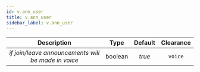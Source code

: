 ```yaml
---
id: v.ann_user
title: v.ann_user
sidebar_label: v.ann_user
---
```


|                     Description                     |  Type   | Default | Clearance |
| :-------------------------------------------------: | :-----: | :-----: | :-------: |
| _if join/leave announcements will be made in voice_ | boolean | _true_  |  `voice`  |